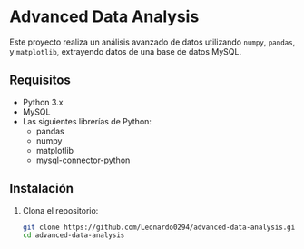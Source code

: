 # Advanced Data Analysis

Este proyecto realiza un análisis avanzado de datos utilizando `numpy`, `pandas`, y `matplotlib`, extrayendo datos de una base de datos MySQL.

## Requisitos

- Python 3.x
- MySQL
- Las siguientes librerías de Python:
  - pandas
  - numpy
  - matplotlib
  - mysql-connector-python

## Instalación

1. Clona el repositorio:
   ```bash
   git clone https://github.com/Leonardo0294/advanced-data-analysis.git
   cd advanced-data-analysis
